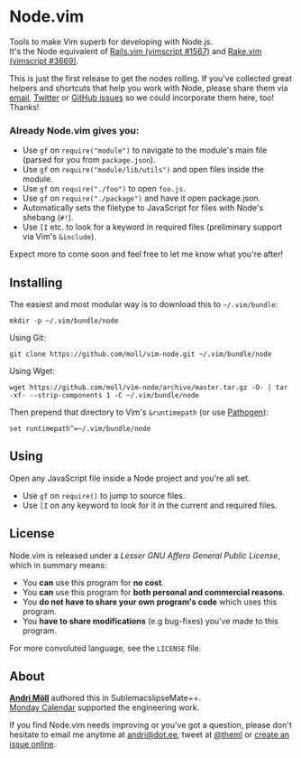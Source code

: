 Node.vim
========
Tools to make Vim superb for developing with Node.js.  
It's the Node equivalent of [Rails.vim (vimscript #1567)](https://github.com/tpope/vim-rails) and [Rake.vim (vimscript #3669)](https://github.com/tpope/vim-rake).

This is just the first release to get the nodes rolling. If you've collected great helpers and shortcuts that help you work with Node, please share them via [email](mailto:andri@dot.ee), [Twitter](https://twitter.com/theml) or [GitHub issues](https://github.com/moll/vim-node/issues) so we could incorporate them here, too! Thanks!

### Already Node.vim gives you:

- Use `gf` on `require("module")` to navigate to the module's main file (parsed for you from `package.json`).
- Use `gf` on `require("module/lib/utils")` and open files inside the module.
- Use `gf` on `require("./foo")` to open `foo.js`.
- Use `gf` on `require("./package")` and have it open package.json.
- Automatically sets the filetype to JavaScript for files with Node's shebang (`#!`).
- Use `[I` etc. to look for a keyword in required files (preliminary support via Vim's `&include`).

Expect more to come soon and feel free to let me know what you're after!


Installing
----------
The easiest and most modular way is to download this to `~/.vim/bundle`:
```
mkdir -p ~/.vim/bundle/node
```

Using Git:
```
git clone https://github.com/moll/vim-node.git ~/.vim/bundle/node
```

Using Wget:
```
wget https://github.com/moll/vim-node/archive/master.tar.gz -O- | tar -xf- --strip-components 1 -C ~/.vim/bundle/node
```

Then prepend that directory to Vim's `&runtimepath` (or use [Pathogen](https://github.com/tpope/vim-pathogen)):
```
set runtimepath^=~/.vim/bundle/node
```


Using
-----
Open any JavaScript file inside a Node project and you're all set.

- Use `gf` on `require()` to jump to source files.
- Use `[I` on any keyword to look for it in the current and required files.


License
-------
Node.vim is released under a *Lesser GNU Affero General Public License*, which in summary means:

- You **can** use this program for **no cost**.
- You **can** use this program for **both personal and commercial reasons**.
- You **do not have to share your own program's code** which uses this program.
- You **have to share modifications** (e.g bug-fixes) you've made to this program.

For more convoluted language, see the `LICENSE` file.


About
-----
**[Andri Möll](http://themoll.com)** authored this in SublemacslipseMate++.  
[Monday Calendar](https://mondayapp.com) supported the engineering work.  

If you find Node.vim needs improving or you've got a question, please don't hesitate to email me anytime at [andri@dot.ee](mailto:andri@dot.ee), tweet at [@theml](https://twitter.com/theml) or [create an issue online](https://github.com/moll/vim-node/issues).

